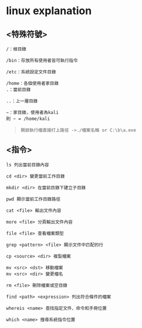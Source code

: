 # linux explanation

## <特殊符號>
```
/：根目錄

/bin：存放所有使用者皆可執行指令

/etc：系統設定文件目錄

/home：各個使用者家目錄
.：當前目錄

..：上一層目錄

~：家目錄，使用者為kali
則 ~ = /home/kali

```
>`開啟執行檔直接打上路徑 ->./檔案名稱 or C:\b\a.exe `

## <指令>
```
ls 列出當前目錄內容

cd <dir> 變更當前工作目錄

mkdir <dir> 在當前目錄下建立子目錄

pwd 顯示當前工作目錄路徑

cat <file> 輸出文件內容

more <file> 分頁輸出文件內容

file <file> 查看檔案類型

grep <pattern> <file> 顯示文件中匹配的行
 
cp <source> <dir> 複製檔案

mv <src> <dst> 移動檔案
mv <src> <dir> 變更檔名

rm <file> 刪除檔案或空目錄

find <path> <expression> 列出符合條件的檔案

whereis <name> 查找指定文件、命令和手冊位置

which <name> 搜尋系統指令位置



```
